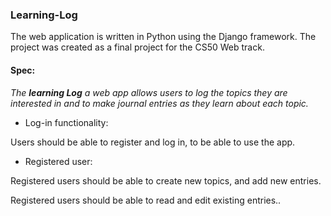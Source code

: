 ### Learning-Log
The web application is written in Python using the Django framework.
The project was created as a final project for the CS50 Web track.

#### Spec:
*The **learning Log** a web app allows users to log the topics
they are interested in and to make journal entries as they learn about each topic.*

* Log-in functionality:

Users should be able to register and log in, to be able to use the app.

* Registered user:

Registered users should be able to create new topics,  and add new entries.

Registered users should be able to read and edit existing entries..
